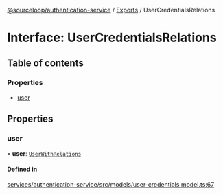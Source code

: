 [@sourceloop/authentication-service](../README.md) / [Exports](../modules.md) / UserCredentialsRelations

# Interface: UserCredentialsRelations

## Table of contents

### Properties

- [user](UserCredentialsRelations.md#user)

## Properties

### user

• **user**: [`UserWithRelations`](../modules.md#userwithrelations)

#### Defined in

[services/authentication-service/src/models/user-credentials.model.ts:67](https://github.com/codeweb05/repo1/blob/a4cf318/services/authentication-service/src/models/user-credentials.model.ts#L67)
